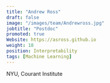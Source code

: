 ```yaml
---
title: "Andrew Ross"
draft: false
image: "/images/team/Andrewross.jpg"
jobtitle: "Postdoc"
promoted: true
Website: https://asross.github.io
weight: 18
position: Interpretability
tags: [Machine Learning]
---
```



NYU, Courant Institute
